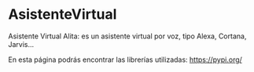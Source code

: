 # AsistenteVirtual

Asistente Virtual Alita: es un asistente virtual por voz, tipo Alexa, Cortana, Jarvis...


En esta página podrás encontrar las librerías utilizadas: https://pypi.org/
